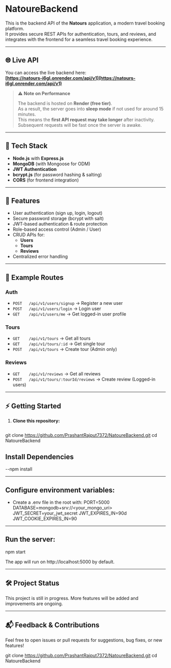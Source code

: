 # NatoureBackend  

This is the backend API of the **Natours** application, a modern travel booking platform.  
It provides secure REST APIs for authentication, tours, and reviews, and integrates with the frontend for a seamless travel booking experience.  

---

## 🌐 Live API  

You can access the live backend here:  
**[https://natours-i6gl.onrender.com/api/v1](https://natours-i6gl.onrender.com/api/v1)**  

> ⚠️ **Note on Performance**  
>  
> The backend is hosted on **Render (free tier)**.  
> As a result, the server goes into **sleep mode** if not used for around 15 minutes.  
> This means the **first API request may take longer** after inactivity.  
> Subsequent requests will be fast once the server is awake.  

---

## 🚀 Tech Stack  

- **Node.js** with **Express.js**  
- **MongoDB** (with Mongoose for ODM)  
- **JWT Authentication**  
- **bcrypt.js** (for password hashing & salting)  
- **CORS** (for frontend integration)  

---

## 📝 Features  

- User authentication (sign up, login, logout)  
- Secure password storage (bcrypt with salt)  
- JWT-based authentication & route protection  
- Role-based access control (Admin / User)  
- CRUD APIs for:  
  - **Users**  
  - **Tours**  
  - **Reviews**  
- Centralized error handling  

---

## 🚦 Example Routes  

### Auth  
- `POST   /api/v1/users/signup` → Register a new user  
- `POST   /api/v1/users/login` → Login user  
- `GET    /api/v1/users/me` → Get logged-in user profile  

### Tours  
- `GET    /api/v1/tours` → Get all tours  
- `GET    /api/v1/tours/:id` → Get single tour  
- `POST   /api/v1/tours` → Create tour (Admin only)  

### Reviews  
- `GET    /api/v1/reviews` → Get all reviews  
- `POST   /api/v1/tours/:tourId/reviews` → Create review (Logged-in users)  

---

## ⚡️ Getting Started  

1. **Clone this repository:**  
   ```bash
git clone https://github.com/PrashantRajput7372/NatoureBackend.git
cd NatoureBackend

## Install Dependencies 

  --npm install

--------
## Configure environment variables:
- Create a .env file in the root with:
PORT=5000
DATABASE=mongodb+srv://<your_mongo_uri>
JWT_SECRET=your_jwt_secret
JWT_EXPIRES_IN=90d
JWT_COOKIE_EXPIRES_IN=90

----------

## Run the server:
npm start

The app will run on http://localhost:5000 by default.

--------

## 🛠️ Project Status
This project is still in progress. More features will be added and improvements are ongoing.

------

## 📬 Feedback & Contributions

Feel free to open issues or pull requests for suggestions, bug fixes, or new features!


   git clone https://github.com/PrashantRajput7372/NatoureBackend.git
   cd NatoureBackend
